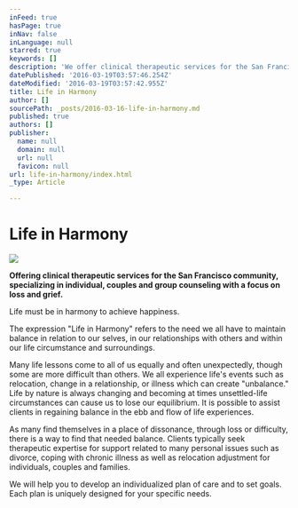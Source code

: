```yaml
---
inFeed: true
hasPage: true
inNav: false
inLanguage: null
starred: true
keywords: []
description: 'We offer clinical therapeutic services for the San Francisco community, specializing in individual, couples and group counseling.'
datePublished: '2016-03-19T03:57:46.254Z'
dateModified: '2016-03-19T03:57:42.955Z'
title: Life in Harmony
author: []
sourcePath: _posts/2016-03-16-life-in-harmony.md
published: true
authors: []
publisher:
  name: null
  domain: null
  url: null
  favicon: null
url: life-in-harmony/index.html
_type: Article

---
```

# Life in Harmony
![](https://the-grid-user-content.s3-us-west-2.amazonaws.com/4f2750a8-7099-491d-8cb9-efe6d287f217.jpg)

**Offering clinical therapeutic services for the San Francisco community, specializing in individual, couples and group counseling with a focus on loss and grief.**

Life must be in harmony to achieve happiness. 

The expression "Life in Harmony" refers to the need we all have to maintain balance in relation to our selves, in our relationships with others and within our life circumstance and surroundings.

Many life lessons come to all of us equally and often unexpectedly, though some are more difficult than others. We all experience life's events such as relocation, change in a relationship, or illness which can create  "unbalance." Life by nature is always changing and becoming at times unsettled-life circumstances can cause us to lose our equilibrium. It is possible to assist clients in regaining balance in the ebb and flow of life experiences.

As many find themselves in a place of dissonance, through loss or difficulty, there is a way to find that needed balance. Clients typically seek therapeutic expertise for support related to many personal issues such as divorce, coping with chronic illness as well as relocation adjustment for individuals, couples and families.

We will help you to develop an individualized plan of care and to set goals. Each plan is uniquely designed for your specific needs.